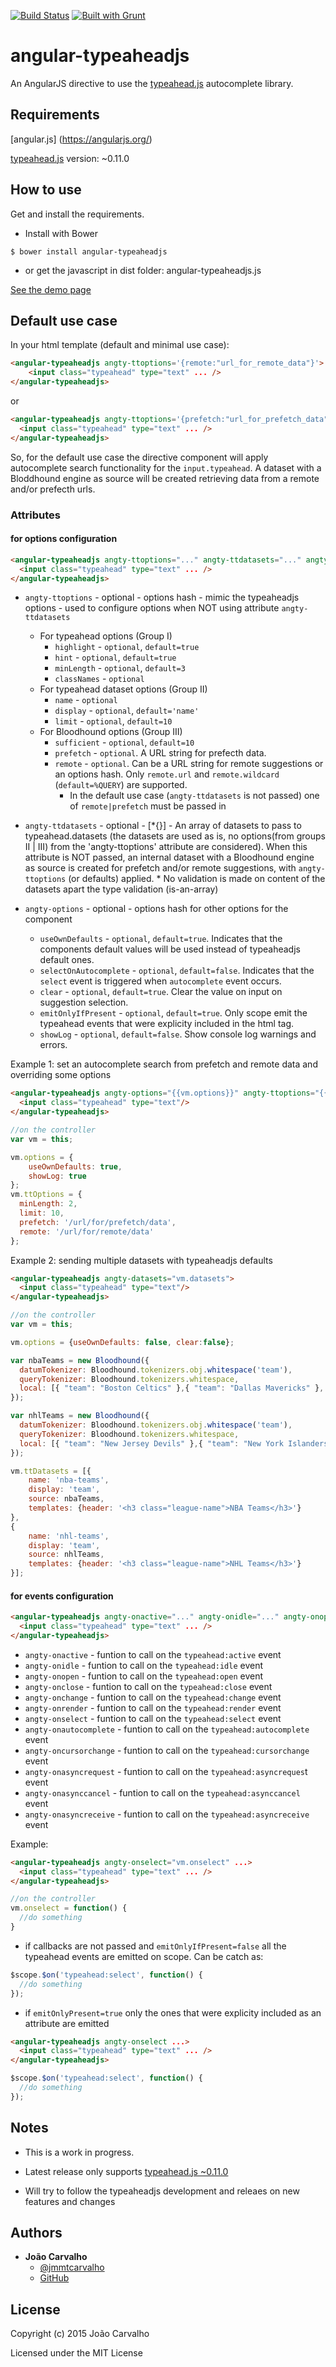 [![Build Status](https://travis-ci.org/borntorun/angular-typeaheadjs.svg?branch=master)](https://travis-ci.org/borntorun/angular-typeaheadjs)
[![Built with Grunt](https://cdn.gruntjs.com/builtwith.png)](http://gruntjs.com/)

angular-typeaheadjs
=======================

An AngularJS directive to use the [typeahead.js](https://github.com/twitter/typeahead.js) autocomplete library.

Requirements
------------

[angular.js] (https://angularjs.org/)

[typeahead.js](https://github.com/twitter/typeahead.js) version: ~0.11.0

How to use
----------

Get and install the requirements.

* Install with Bower

```
$ bower install angular-typeaheadjs
```

* or get the javascript in dist folder: angular-typeaheadjs.js

[See the demo page](http://borntorun.github.io/angular-typeaheadjs/)

## Default use case

In your html template (default and minimal use case):
```html
<angular-typeaheadjs angty-ttoptions='{remote:"url_for_remote_data"}'>
    <input class="typeahead" type="text" ... />
</angular-typeaheadjs>
```
or
```html
<angular-typeaheadjs angty-ttoptions='{prefetch:"url_for_prefetch_data"}'>
  <input class="typeahead" type="text" ... />
</angular-typeaheadjs>
```

So, for the default use case the directive component will apply autocomplete search functionality for the `input.typeahead`. A dataset with a Bloddhound engine as source will be created retrieving data from a remote and/or prefecth urls.

### Attributes

#### for options configuration
```html
<angular-typeaheadjs angty-ttoptions="..." angty-ttdatasets="..." angty-options="...">
  <input class="typeahead" type="text" ... />
</angular-typeaheadjs>
```

* `angty-ttoptions` - optional - options hash - mimic the typeaheadjs options - used to configure options when NOT using attribute `angty-ttdatasets`
  * For typeahead options (Group I)
    * `highlight` - `optional`, `default=true`
    * `hint` - `optional`, `default=true`
    * `minLength` - `optional`, `default=3`
    * `classNames` - `optional`
  * For typeahead dataset options (Group II)
    * `name` - `optional`
    * `display` - `optional`, `default='name'`
    * `limit` - `optional`, `default=10`
  * For Bloodhound options (Group III)
    * `sufficient` - `optional`, `default=10`
    * `prefetch` - `optional`. A URL string for prefecth data.
    * `remote` - `optional`. Can be a URL string for remote suggestions or an options hash. Only `remote.url` and `remote.wildcard` (`default=%QUERY`) are supported.        
      * In the default use case (`angty-ttdatasets` is not passed) one of `remote|prefetch` must be passed in

* `angty-ttdatasets` - optional - [*{}] - An array of datasets to pass to typeahead.datasets (the datasets are used as is, no options(from groups II | III) from the 'angty-ttoptions' attribute are considered). When this attribute is NOT passed, an internal dataset with a Bloodhound engine as source is created for prefetch and/or remote suggestions, with `angty-ttoptions` (or defaults) applied.
      * No validation is made on content of the datasets apart the type validation (is-an-array)

* `angty-options` - optional - options hash for other options for the component
    * `useOwnDefaults` - `optional`, `default=true`. Indicates that the components default values will be used instead of typeaheadjs default ones. 
    * `selectOnAutocomplete` - `optional`, `default=false`. Indicates that the `select` event is triggered when `autocomplete` event occurs.
    * `clear` - `optional`, `default=true`. Clear the value on input on suggestion selection.
    * `emitOnlyIfPresent` - `optional`, `default=true`. Only scope emit the typeahead events that were explicity included in the html tag.
    * `showLog` - `optional`, `default=false`. Show console log warnings and errors.       

Example 1: set an autocomplete search from prefetch and remote data and overriding some options
```html
<angular-typeaheadjs angty-options="{{vm.options}}" angty-ttoptions="{{vm.ttOptions}}">
  <input class="typeahead" type="text"/>
</angular-typeaheadjs>
``` 

```javascript
//on the controller
var vm = this;

vm.options = {
    useOwnDefaults: true,
    showLog: true
};
vm.ttOptions = {
  minLength: 2,
  limit: 10,
  prefetch: '/url/for/prefetch/data',
  remote: '/url/for/remote/data'
};
```

Example 2: sending multiple datasets with typeaheadjs defaults
```html
<angular-typeaheadjs angty-datasets="vm.datasets">
  <input class="typeahead" type="text"/>
</angular-typeaheadjs>
``` 

```javascript
//on the controller
var vm = this;

vm.options = {useOwnDefaults: false, clear:false};

var nbaTeams = new Bloodhound({
  datumTokenizer: Bloodhound.tokenizers.obj.whitespace('team'),
  queryTokenizer: Bloodhound.tokenizers.whitespace,
  local: [{ "team": "Boston Celtics" },{ "team": "Dallas Mavericks" },...,{ "team": "Sacramento Kings" }]
});

var nhlTeams = new Bloodhound({
  datumTokenizer: Bloodhound.tokenizers.obj.whitespace('team'),
  queryTokenizer: Bloodhound.tokenizers.whitespace,
  local: [{ "team": "New Jersey Devils" },{ "team": "New York Islanders" },...,{ "team": "San Jose Sharks" }]
});

vm.ttDatasets = [{
    name: 'nba-teams',
    display: 'team',
    source: nbaTeams,
    templates: {header: '<h3 class="league-name">NBA Teams</h3>'}
},
{
    name: 'nhl-teams',
    display: 'team',
    source: nhlTeams,
    templates: {header: '<h3 class="league-name">NHL Teams</h3>'}
}];
```


#### for events configuration
```html
<angular-typeaheadjs angty-onactive="..." angty-onidle="..." angty-onopen="..." ... >
  <input class="typeahead" type="text" ... />
</angular-typeaheadjs>
```
* `angty-onactive` - funtion to call on the `typeahead:active` event
* `angty-onidle` - funtion to call on the `typeahead:idle` event
* `angty-onopen` - funtion to call on the `typeahead:open` event
* `angty-onclose` - funtion to call on the `typeahead:close` event
* `angty-onchange` - funtion to call on the `typeahead:change` event
* `angty-onrender` - funtion to call on the `typeahead:render` event
* `angty-onselect` - funtion to call on the `typeahead:select` event
* `angty-onautocomplete` - funtion to call on the `typeahead:autocomplete` event
* `angty-oncursorchange` - funtion to call on the `typeahead:cursorchange` event
* `angty-onasyncrequest` - funtion to call on the `typeahead:asyncreques`t event
* `angty-onasynccancel` - funtion to call on the `typeahead:asynccancel` event
* `angty-onasyncreceive` - funtion to call on the `typeahead:asyncreceive` event

Example:
```html
<angular-typeaheadjs angty-onselect="vm.onselect" ...>
  <input class="typeahead" type="text" ... />
</angular-typeaheadjs>
``` 

```javascript
//on the controller
vm.onselect = function() {
  //do something 
}
```
    
* if callbacks are not passed and `emitOnlyIfPresent=false` all the typeahead events are emitted on scope. Can be catch as:

```javascript
$scope.$on('typeahead:select', function() {
  //do something 
});
```

* if `emitOnlyPresent=true` only the ones that were explicity included as an attribute are emitted

```html
<angular-typeaheadjs angty-onselect ...>
  <input class="typeahead" type="text" ... />
</angular-typeaheadjs>
```

```javascript
$scope.$on('typeahead:select', function() {
  //do something 
});
```

Notes
---------------

* This is a work in progress.

* Latest release only supports [typeahead.js ~0.11.0](https://github.com/twitter/typeahead.js/releases/tag/v0.11.0)
* Will try to follow the typeaheadjs development and releaes on new features and changes 

Authors
-------

* **João Carvalho** 
  * [@jmmtcarvalho](https://twitter.com/jmmtcarvalho) 
  * [GitHub](https://github.com/borntorun)

License
-------

Copyright (c) 2015 João Carvalho

Licensed under the MIT License
